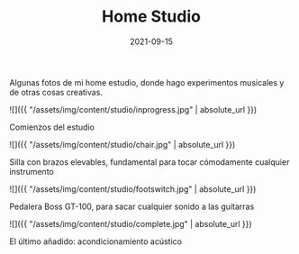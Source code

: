 ﻿---
layout: post
title: Home Studio
date: 2021-09-15
description: Mi pequeña cueva para hacer música
img: assets/img/cover/studio.jpg
tags: [Música]
status: published
header: hidden
---

Algunas fotos de mi home estudio, donde hago experimentos musicales y de otras cosas creativas.

![]({{ "/assets/img/content/studio/inprogress.jpg" | absolute_url }})
<p class="image-caption">Comienzos del estudio</p>

![]({{ "/assets/img/content/studio/chair.jpg" | absolute_url }})
<p class="image-caption">Silla con brazos elevables, fundamental para tocar cómodamente cualquier instrumento</p>

![]({{ "/assets/img/content/studio/footswitch.jpg" | absolute_url }})
<p class="image-caption">Pedalera Boss GT-100, para sacar cualquier sonido a las guitarras</p>

![]({{ "/assets/img/content/studio/complete.jpg" | absolute_url }})
<p class="image-caption">El último añadido: acondicionamiento acústico</p>

<!-- Sample image embed
![]({{ "/assets/img/content/cardcreatorproto.png" | absolute_url }})
<p class="image-caption">Image caption</p>
-->

<!-- Sample blockquote
<blockquote>
Del juego de cartas me olvidé poco después de empezar la aplicación.
</blockquote>
-->

<!-- Sample responsive video embed
<div class="video-container">
  <iframe style="width: 100%;" src="https://www.youtube.com/embed/liMw3yfeTdo?rel=0" frameborder="0" gesture="media" allow="encrypted-media" allowfullscreen></iframe>
</div>
<p class="image-caption">¡Trailer 2.0, con mucho swing!</p>
-->